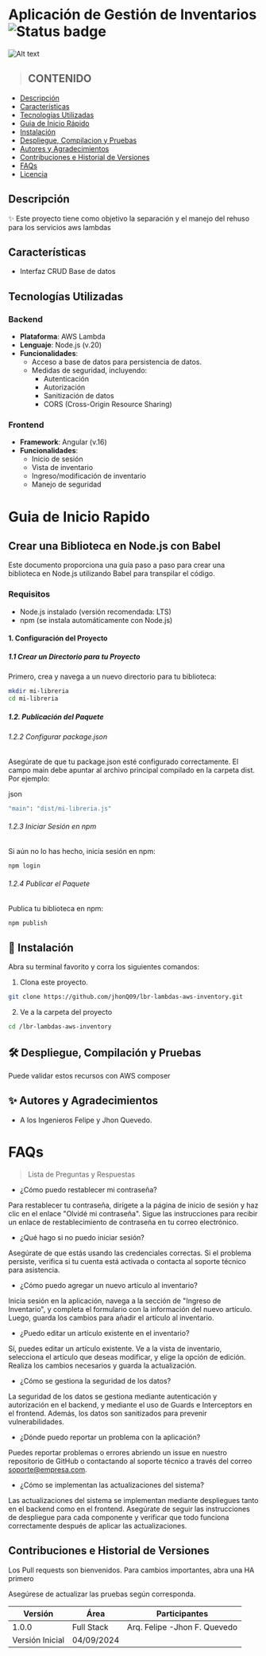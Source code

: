 # Aplicación de Gestión de Inventarios ![Status badge](https://img.shields.io/badge/status-in%20progress-yellow)


![Alt text](https://github.com/jhonQ09/lbr-lambdas-aws-inventory/blob/trunk/arquitectura.png?raw=true)

> ## CONTENIDO
* [Descripción](https://github.com/jhonQ09/lbr-lambdas-aws-inventory.git)
* [Características](https://github.com/jhonQ09/lbr-lambdas-aws-inventory.git)
* [Tecnologías Utilizadas](https://github.com/jhonQ09/lbr-lambdas-aws-inventory.git)
* [Guia de Inicio Rápido](https://github.com/jhonQ09/lbr-lambdas-aws-inventory.git)
* [Instalación](https://github.com/jhonQ09/lbr-lambdas-aws-inventory.git)
* [Despliegue, Compilacion y Pruebas](https://github.com/jhonQ09/lbr-lambdas-aws-inventory.git)
* [Autores y Agradecimientos](https://github.com/jhonQ09/lbr-lambdas-aws-inventory.git)
* [Contribuciones e Historial de Versiones](https://github.com/jhonQ09/lbr-lambdas-aws-inventory.git)
* [FAQs](https://github.com/jhonQ09/lbr-lambdas-aws-inventory.git)
* [Licencia](https://github.com/jhonQ09/lbr-lambdas-aws-inventory.git)


## Descripción
✨ Este proyecto tiene como objetivo la separación y el manejo del rehuso para los servicios aws lambdas

## Características

- Interfaz CRUD Base de datos

## Tecnologías Utilizadas

### Backend

- **Plataforma**: AWS Lambda
- **Lenguaje**: Node.js (v.20)
- **Funcionalidades**:
  - Acceso a base de datos para persistencia de datos.
  - Medidas de seguridad, incluyendo:
    - Autenticación
    - Autorización
    - Sanitización de datos
    - CORS (Cross-Origin Resource Sharing)

### Frontend

- **Framework**: Angular (v.16)
- **Funcionalidades**:
  - Inicio de sesión
  - Vista de inventario
  - Ingreso/modificación de inventario
  - Manejo de seguridad

#  Guia de Inicio Rapido
## Crear una Biblioteca en Node.js con Babel

Este documento proporciona una guía paso a paso para crear una biblioteca en Node.js utilizando Babel para transpilar el código.

### Requisitos

- Node.js instalado (versión recomendada: LTS)
- npm (se instala automáticamente con Node.js)

#### 1. Configuración del Proyecto

##### 1.1 Crear un Directorio para tu Proyecto

Primero, crea y navega a un nuevo directorio para tu biblioteca:

```bash
mkdir mi-libreria
cd mi-libreria
```

##### 1.2. Publicación del Paquete
###### 1.2.2 Configurar package.json
Asegúrate de que tu package.json esté configurado correctamente. El campo main debe apuntar al archivo principal compilado en la carpeta dist. Por ejemplo:

json
```bash
"main": "dist/mi-libreria.js"
```
###### 1.2.3 Iniciar Sesión en npm
Si aún no lo has hecho, inicia sesión en npm:

```bash
npm login
```
###### 1.2.4 Publicar el Paquete
Publica tu biblioteca en npm:


```bash
npm publish
```

## 🚀 Instalación


Abra su terminal favorito y corra los siguientes comandos:

1. Clona este proyecto.
```sh
git clone https://github.com/jhonQ09/lbr-lambdas-aws-inventory.git
```

2. Ve a la carpeta del proyecto
```sh
cd /lbr-lambdas-aws-inventory
```
## 🛠 Despliegue, Compilación y Pruebas

Puede validar estos recursos con AWS composer

## ✨ Autores y Agradecimientos
* A los Ingenieros Felipe y Jhon Quevedo.

# FAQs
> Lista de Preguntas y Respuestas
+ ¿Cómo puedo restablecer mi contraseña?

Para restablecer tu contraseña, dirígete a la página de inicio de sesión y haz clic en el enlace "Olvidé mi contraseña". Sigue las instrucciones para recibir un enlace de restablecimiento de contraseña en tu correo electrónico.

+ ¿Qué hago si no puedo iniciar sesión?

Asegúrate de que estás usando las credenciales correctas. Si el problema persiste, verifica si tu cuenta está activada o contacta al soporte técnico para asistencia.

+ ¿Cómo puedo agregar un nuevo artículo al inventario?

Inicia sesión en la aplicación, navega a la sección de "Ingreso de Inventario", y completa el formulario con la información del nuevo artículo. Luego, guarda los cambios para añadir el artículo al inventario.

+ ¿Puedo editar un artículo existente en el inventario?

Sí, puedes editar un artículo existente. Ve a la vista de inventario, selecciona el artículo que deseas modificar, y elige la opción de edición. Realiza los cambios necesarios y guarda la actualización.

+ ¿Cómo se gestiona la seguridad de los datos?

La seguridad de los datos se gestiona mediante autenticación y autorización en el backend, y mediante el uso de Guards e Interceptors en el frontend. Además, los datos son sanitizados para prevenir vulnerabilidades.

+ ¿Dónde puedo reportar un problema con la aplicación?

Puedes reportar problemas o errores abriendo un issue en nuestro repositorio de GitHub o contactando al soporte técnico a través del correo soporte@empresa.com.

+ ¿Cómo se implementan las actualizaciones del sistema?

Las actualizaciones del sistema se implementan mediante despliegues tanto en el backend como en el frontend. Asegúrate de seguir las instrucciones de despliegue para cada componente y verificar que todo funciona correctamente después de aplicar las actualizaciones.

## Contribuciones e Historial de Versiones

Los Pull requests son bienvenidos. Para cambios importantes, abra una HA primero

Asegúrese de actualizar las pruebas según corresponda.


|Versión|Área|Participantes|
|-----------------|--------------|-------------------------------------------|
|1.0.0 |Full Stack| Arq. Felipe -Jhon F. Quevedo|
|Versión Inicial|04/09/2024|